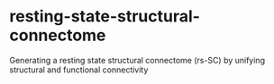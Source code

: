 # resting-state-structural-connectome
Generating a resting state structural connectome (rs-SC) by unifying structural and functional connectivity
